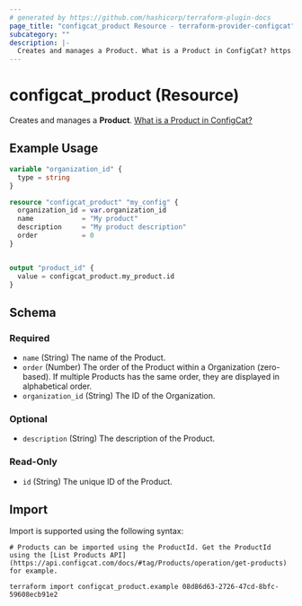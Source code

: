 ```yaml
---
# generated by https://github.com/hashicorp/terraform-plugin-docs
page_title: "configcat_product Resource - terraform-provider-configcat"
subcategory: ""
description: |-
  Creates and manages a Product. What is a Product in ConfigCat? https://configcat.com/docs/main-concepts
---
```


# configcat_product (Resource)

Creates and manages a **Product**. [What is a Product in ConfigCat?](https://configcat.com/docs/main-concepts)

## Example Usage

```terraform
variable "organization_id" {
  type = string
}

resource "configcat_product" "my_config" {
  organization_id = var.organization_id
  name            = "My product"
  description     = "My product description"
  order           = 0
}


output "product_id" {
  value = configcat_product.my_product.id
}
```

<!-- schema generated by tfplugindocs -->
## Schema

### Required

- `name` (String) The name of the Product.
- `order` (Number) The order of the Product within a Organization (zero-based). If multiple Products has the same order, they are displayed in alphabetical order.
- `organization_id` (String) The ID of the Organization.

### Optional

- `description` (String) The description of the Product.

### Read-Only

- `id` (String) The unique ID of the Product.

## Import

Import is supported using the following syntax:

```shell
# Products can be imported using the ProductId. Get the ProductId using the [List Products API](https://api.configcat.com/docs/#tag/Products/operation/get-products) for example.

terraform import configcat_product.example 08d86d63-2726-47cd-8bfc-59608ecb91e2
```
